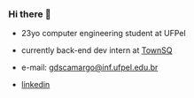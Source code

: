 ### Hi there 👋
- 23yo computer engineering student at UFPel

- currently back-end dev intern at [TownSQ](https://townsq.com.br/)
- e-mail: gdscamargo@inf.ufpel.edu.br

- [linkedin](https://www.linkedin.com/in/guilhermedscamargo/)
